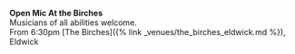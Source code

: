 <!--
<{% assign organisation = site.organisations 
    | where_exp:"organisation", "organisation.name == 'The Shed Planners Association - BFD'"
    | first %}
[{{ organisation.name }}]({{ organisation.url }}){: class="activity" }<br>
{{ organisation.short-description }}<br>
8pm The Highfield, Idle >
-->
**Open Mic At the Birches**<br>
Musicians of all abilities welcome.<br>
From 6:30pm [The Birches]({% link _venues/the_birches_eldwick.md %}), Eldwick

